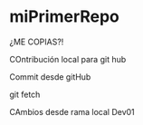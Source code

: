 # miPrimerRepo
¿ME COPIAS?!

COntribución local para git hub


Commit desde gitHub


git fetch


CAmbios desde rama local Dev01